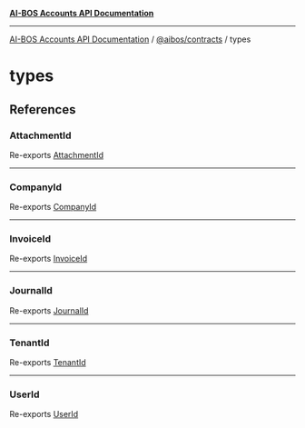 [**AI-BOS Accounts API Documentation**](../../../README.md)

***

[AI-BOS Accounts API Documentation](../../../README.md) / [@aibos/contracts](../README.md) / types

# types

## References

### AttachmentId

Re-exports [AttachmentId](../type-aliases/AttachmentId.md)

***

### CompanyId

Re-exports [CompanyId](../type-aliases/CompanyId.md)

***

### InvoiceId

Re-exports [InvoiceId](../type-aliases/InvoiceId.md)

***

### JournalId

Re-exports [JournalId](../type-aliases/JournalId.md)

***

### TenantId

Re-exports [TenantId](../type-aliases/TenantId.md)

***

### UserId

Re-exports [UserId](../type-aliases/UserId.md)
